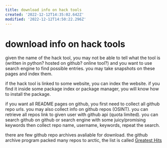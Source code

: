 ```yaml
---
title: download info on hack tools
created: '2022-12-12T14:35:02.642Z'
modified: '2022-12-12T14:50:22.296Z'
---
```


# download info on hack tools

given the name of the hack tool, you may not be able to tell what the tool is (written in python? hosted on github? online tool?) and you want to use search engine to find possible entries. you may take snapshots on these pages and index them.

if the hack tool is linked to some website, you can index the website. if you find it inside some package index or package manager, you will know how to install the package.

if you want all README pages on github, you first need to collect all github repo urls. you may also collect info on github repos (OSINT). you can retrieve all repos link to given user with github api (quota limited). you can search github on github or search engine with some juicy/promising keywords then collect repo name, username, keywords, repeat the search.

there are few github repo archives avaliable for download. the github archive program packed many repos to arctic, the list is called [Greatest Hits](https://archiveprogram.github.com/assets/img/archive-repos.txt)
